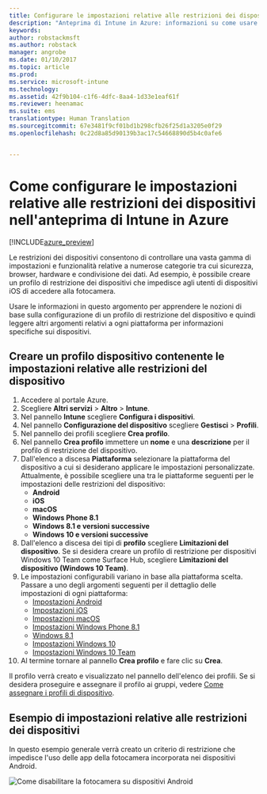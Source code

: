 ```yaml
---
title: Configurare le impostazioni relative alle restrizioni dei dispositivi in Intune | Anteprima di Intune in Azure | Documentazione Microsoft
description: "Anteprima di Intune in Azure: informazioni su come usare Intune per configurare le impostazioni e le funzionalità nei dispositivi gestiti."
keywords: 
author: robstackmsft
ms.author: robstack
manager: angrobe
ms.date: 01/10/2017
ms.topic: article
ms.prod: 
ms.service: microsoft-intune
ms.technology: 
ms.assetid: 42f9b104-c1f6-4dfc-8aa4-1d33e1eaf61f
ms.reviewer: heenamac
ms.suite: ems
translationtype: Human Translation
ms.sourcegitcommit: 67e3481f9cf01bd1b298cfb26f25d1a3205e0f29
ms.openlocfilehash: 0c22d8a85d90139b3ac17c54668890d5b4c0afe6


---
```


# <a name="how-to-configure-device-restriction-settings-in-intune-azure-preview"></a>Come configurare le impostazioni relative alle restrizioni dei dispositivi nell'anteprima di Intune in Azure

[!INCLUDE[azure_preview](../includes/azure_preview.md)]

Le restrizioni dei dispositivi consentono di controllare una vasta gamma di impostazioni e funzionalità relative a numerose categorie tra cui sicurezza, browser, hardware e condivisione dei dati. Ad esempio, è possibile creare un profilo di restrizione dei dispositivi che impedisce agli utenti di dispositivi iOS di accedere alla fotocamera.

Usare le informazioni in questo argomento per apprendere le nozioni di base sulla configurazione di un profilo di restrizione del dispositivo e quindi leggere altri argomenti relativi a ogni piattaforma per informazioni specifiche sui dispositivi.

## <a name="create-a-device-profile-containing-device-restriction-settings"></a>Creare un profilo dispositivo contenente le impostazioni relative alle restrizioni del dispositivo

1. Accedere al portale Azure.
2. Scegliere **Altri servizi** > **Altro** > **Intune**.
3. Nel pannello **Intune** scegliere **Configura i dispositivi**.
2. Nel pannello **Configurazione del dispositivo** scegliere **Gestisci** > **Profili**.
3. Nel pannello dei profili scegliere **Crea profilo**.
4. Nel pannello **Crea profilo** immettere un **nome** e una **descrizione** per il profilo di restrizione del dispositivo.
5. Dall'elenco a discesa **Piattaforma** selezionare la piattaforma del dispositivo a cui si desiderano applicare le impostazioni personalizzate. Attualmente, è possibile scegliere una tra le piattaforme seguenti per le impostazioni delle restrizioni del dispositivo:
    - **Android**
    - **iOS**
    - **macOS**
    - **Windows Phone 8.1**
    - **Windows 8.1 e versioni successive**
    - **Windows 10 e versioni successive**
6. Dall'elenco a discesa dei tipi di **profilo** scegliere **Limitazioni del dispositivo**. Se si desidera creare un profilo di restrizione per dispositivi Windows 10 Team come Surface Hub, scegliere **Limitazioni del dispositivo (Windows 10 Team)**.
7. Le impostazioni configurabili variano in base alla piattaforma scelta. Passare a uno degli argomenti seguenti per il dettaglio delle impostazioni di ogni piattaforma:
    - [Impostazioni Android](device-restrictions-for-android.md)
    - [Impostazioni iOS](device-restrictions-for-ios.md)
    - [Impostazioni macOS](device-restrictions-for-macos.md)
    - [Impostazioni Windows Phone 8.1](device-restrictions-for-windows-phone-8-1.md)
    - [Windows 8.1](device-restrictions-for-windows-8-1.md)
    - [Impostazioni Windows 10](device-restrictions-for-windows-10.md)
    - [Impostazioni Windows 10 Team](device-restrictions-for-windows-10-team.md)
8. Al termine tornare al pannello **Crea profilo** e fare clic su **Crea**.

Il profilo verrà creato e visualizzato nel pannello dell'elenco dei profili.
Se si desidera proseguire e assegnare il profilo ai gruppi, vedere [Come assegnare i profili di dispositivo](how-to-assign-device-profiles.md).

## <a name="example-of-device-restriction-settings"></a>Esempio di impostazioni relative alle restrizioni dei dispositivi

In questo esempio generale verrà creato un criterio di restrizione che impedisce l'uso delle app della fotocamera incorporata nei dispositivi Android.

![Come disabilitare la fotocamera su dispositivi Android](./media/disable-android-camera.png)




<!--HONumber=Feb17_HO1-->


